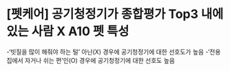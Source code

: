 # [펫케어] 공기청정기가 종합평가 Top3 내에 있는 사람 X A10 펫 특성


-‘빗질을 많이 해줘야 하는 털’ 아닌(X) 경우에 공기청정기에 대한 선호도가 높음
-‘전용 집에서 자거나 쉬는 편’인(O) 경우에 공기청정기에 대한 선호도 높음
